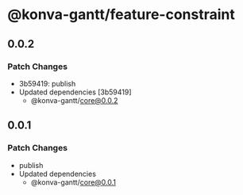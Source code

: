 # @konva-gantt/feature-constraint

## 0.0.2

### Patch Changes

- 3b59419: publish
- Updated dependencies [3b59419]
  - @konva-gantt/core@0.0.2

## 0.0.1

### Patch Changes

- publish
- Updated dependencies
  - @konva-gantt/core@0.0.1
